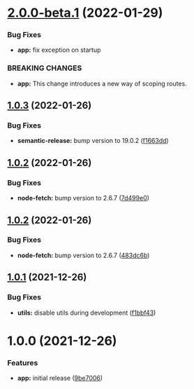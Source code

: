 # [2.0.0-beta.1](https://github.com/sws2apps/sws2apps-api/compare/v1.0.2-beta.1...v2.0.0-beta.1) (2022-01-29)


### Bug Fixes

* **app:** fix exception on startup

### BREAKING CHANGES

* **app:** This change introduces a new way of scoping routes.

## [1.0.3](https://github.com/sws2apps/sws2apps-api/compare/v1.0.2...v1.0.3) (2022-01-26)


### Bug Fixes

* **semantic-release:** bump version to 19.0.2 ([f1663dd](https://github.com/sws2apps/sws2apps-api/commit/f1663ddaf535a485f38bd90507007d59ac20b82a))

## [1.0.2](https://github.com/sws2apps/sws2apps-api/compare/v1.0.1...v1.0.2) (2022-01-26)


### Bug Fixes

* **node-fetch:** bump version to 2.6.7 ([7d499e0](https://github.com/sws2apps/sws2apps-api/commit/7d499e075b4688d7ff496c083bd92eba96297d63))

## [1.0.2](https://github.com/sws2apps/sws2apps-api/compare/v1.0.1...v1.0.2) (2022-01-26)


### Bug Fixes

* **node-fetch:** bump version to 2.6.7 ([483dc6b](https://github.com/sws2apps/sws2apps-api/commit/483dc6b4f075cb6a909e5cb79c57e6e5365c1a07))

## [1.0.1](https://github.com/sws2apps/sws2apps-api/compare/v1.0.0...v1.0.1) (2021-12-26)


### Bug Fixes

* **utils:** disable utils during development ([f1bbf43](https://github.com/sws2apps/sws2apps-api/commit/f1bbf43dcabfcc1c5cc463987f06478182f7a983))

# 1.0.0 (2021-12-26)


### Features

* **app:** initial release ([9be7006](https://github.com/sws2apps/sws2apps-api/commit/9be7006d4740f2765eb103c1799f0693d6b5c077))
